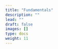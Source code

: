 ```yaml
---
title: "Fundamentals"
description: ""
lead: ""
draft: false
images: []
type: docs
weight: 11
---
```

